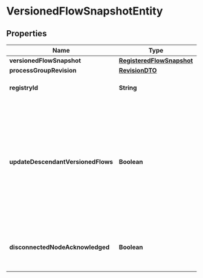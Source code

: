 # VersionedFlowSnapshotEntity

## Properties
Name | Type | Description | Notes
------------ | ------------- | ------------- | -------------
**versionedFlowSnapshot** | [**RegisteredFlowSnapshot**](RegisteredFlowSnapshot.md) |  |  [optional]
**processGroupRevision** | [**RevisionDTO**](RevisionDTO.md) |  |  [optional]
**registryId** | **String** | The ID of the Registry that this flow belongs to |  [optional]
**updateDescendantVersionedFlows** | **Boolean** | If the Process Group to be updated has a child or descendant Process Group that is also under Version Control, this specifies whether or not the contents of that child/descendant Process Group should be updated. |  [optional]
**disconnectedNodeAcknowledged** | **Boolean** | Acknowledges that this node is disconnected to allow for mutable requests to proceed. |  [optional]

